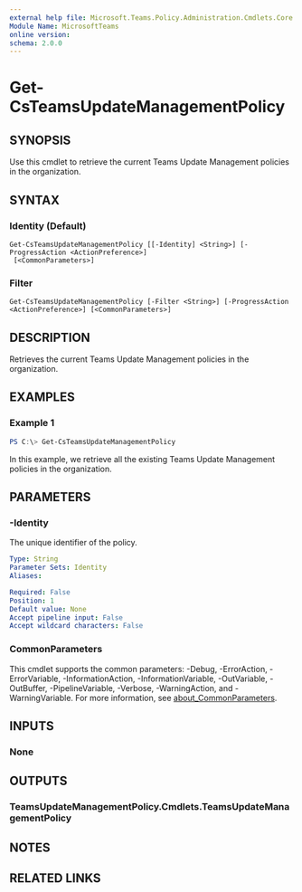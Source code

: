 ```yaml
---
external help file: Microsoft.Teams.Policy.Administration.Cmdlets.Core.dll-Help.xml
Module Name: MicrosoftTeams
online version:
schema: 2.0.0
---
```


# Get-CsTeamsUpdateManagementPolicy

## SYNOPSIS
Use this cmdlet to retrieve the current Teams Update Management policies in the organization.

## SYNTAX

### Identity (Default)
```
Get-CsTeamsUpdateManagementPolicy [[-Identity] <String>] [-ProgressAction <ActionPreference>]
 [<CommonParameters>]
```

### Filter
```
Get-CsTeamsUpdateManagementPolicy [-Filter <String>] [-ProgressAction <ActionPreference>] [<CommonParameters>]
```

## DESCRIPTION
Retrieves the current Teams Update Management policies in the organization.

## EXAMPLES

### Example 1
```powershell
PS C:\> Get-CsTeamsUpdateManagementPolicy
```

In this example, we retrieve all the existing Teams Update Management policies in the organization.

## PARAMETERS

### -Identity
The unique identifier of the policy.

```yaml
Type: String
Parameter Sets: Identity
Aliases:

Required: False
Position: 1
Default value: None
Accept pipeline input: False
Accept wildcard characters: False
```

### CommonParameters
This cmdlet supports the common parameters: -Debug, -ErrorAction, -ErrorVariable, -InformationAction, -InformationVariable, -OutVariable, -OutBuffer, -PipelineVariable, -Verbose, -WarningAction, and -WarningVariable. For more information, see [about_CommonParameters](http://go.microsoft.com/fwlink/?LinkID=113216).

## INPUTS

### None

## OUTPUTS

### TeamsUpdateManagementPolicy.Cmdlets.TeamsUpdateManagementPolicy

## NOTES

## RELATED LINKS
